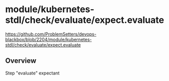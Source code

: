 # module/kubernetes-stdl/check/evaluate/expect.evaluate

https://github.com/ProblemSetters/devops-blackbox/blob/2204/module/kubernetes-stdl/check/evaluate/expect.evaluate

## Overview

Step "evaluate" expectant


